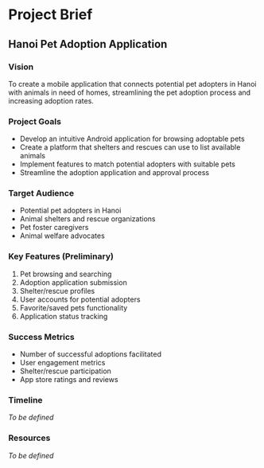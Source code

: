 # Project Brief

## Hanoi Pet Adoption Application

### Vision
To create a mobile application that connects potential pet adopters in Hanoi with animals in need of homes, streamlining the pet adoption process and increasing adoption rates.

### Project Goals
- Develop an intuitive Android application for browsing adoptable pets
- Create a platform that shelters and rescues can use to list available animals
- Implement features to match potential adopters with suitable pets
- Streamline the adoption application and approval process

### Target Audience
- Potential pet adopters in Hanoi
- Animal shelters and rescue organizations
- Pet foster caregivers
- Animal welfare advocates

### Key Features (Preliminary)
1. Pet browsing and searching
2. Adoption application submission
3. Shelter/rescue profiles
4. User accounts for potential adopters
5. Favorite/saved pets functionality
6. Application status tracking

### Success Metrics
- Number of successful adoptions facilitated
- User engagement metrics
- Shelter/rescue participation
- App store ratings and reviews

### Timeline
*To be defined*

### Resources
*To be defined*